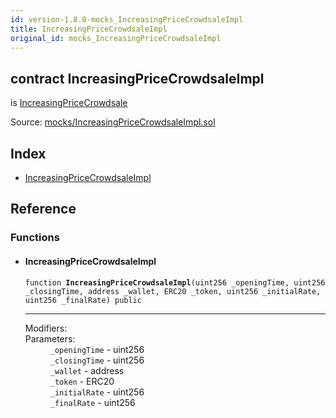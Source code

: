 ```yaml
---
id: version-1.8.0-mocks_IncreasingPriceCrowdsaleImpl
title: IncreasingPriceCrowdsaleImpl
original_id: mocks_IncreasingPriceCrowdsaleImpl
---
```


<div class="contract-doc"><div class="contract"><h2 class="contract-header"><span class="contract-kind">contract</span> IncreasingPriceCrowdsaleImpl</h2><p class="base-contracts"><span>is</span> <a href="crowdsale_price_IncreasingPriceCrowdsale.html">IncreasingPriceCrowdsale</a></p><div class="source">Source: <a href="https://github.com/OpenZeppelin/zeppelin-solidity/blob/v1.8.0/contracts/mocks/IncreasingPriceCrowdsaleImpl.sol" target="_blank">mocks/IncreasingPriceCrowdsaleImpl.sol</a></div></div><div class="index"><h2>Index</h2><ul><li><a href="mocks_IncreasingPriceCrowdsaleImpl.html#IncreasingPriceCrowdsaleImpl">IncreasingPriceCrowdsaleImpl</a></li></ul></div><div class="reference"><h2>Reference</h2><div class="functions"><h3>Functions</h3><ul><li><div class="item function"><span id="IncreasingPriceCrowdsaleImpl" class="anchor-marker"></span><h4 class="name">IncreasingPriceCrowdsaleImpl</h4><div class="body"><code class="signature">function <strong>IncreasingPriceCrowdsaleImpl</strong><span>(uint256 _openingTime, uint256 _closingTime, address _wallet, ERC20 _token, uint256 _initialRate, uint256 _finalRate) </span><span>public </span></code><hr/><dl><dt><span class="label-modifiers">Modifiers:</span></dt><dd></dd><dt><span class="label-parameters">Parameters:</span></dt><dd><div><code>_openingTime</code> - uint256</div><div><code>_closingTime</code> - uint256</div><div><code>_wallet</code> - address</div><div><code>_token</code> - ERC20</div><div><code>_initialRate</code> - uint256</div><div><code>_finalRate</code> - uint256</div></dd></dl></div></div></li></ul></div></div></div>
